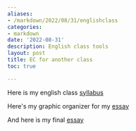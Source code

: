 ```yaml
---
aliases:
- /markdown/2022/08/31/englishclass
categories:
- markdown
date: '2022-08-31'
description: English class tools
layout: post
title: EC for another class
toc: true

---
```


Here is my english class [syllabus](https://docs.google.com/document/d/1MjlDH9oq3huSrh7NVRFdGUPUUqmSt081z3nErb53qP4/edit)

Here's my graphic organizer for my [essay](https://docs.google.com/document/d/1wEPJ64G37SciScJBILUipuXjRRYi4kH01d-IY_ug5gY/edit?usp=sharing)

And here is my final [essay](https://docs.google.com/document/d/1W2qTwryAMG9e7UtCJOQuR1ixR4FzblyoYusE3cXrirE/edit?usp=sharing)